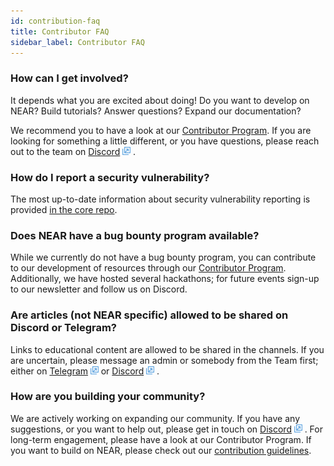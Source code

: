```yaml
---
id: contribution-faq
title: Contributor FAQ
sidebar_label: Contributor FAQ
---
```


### How can I get involved?
It depends what you are excited about doing! Do you want to develop on NEAR? Build tutorials? Answer questions? Expand our documentation? 

We recommend you to have a look at our [Contributor Program](https://near.org/contributor/). If you are looking for something a little different, or you have questions, please reach out to the team on [Discord](http://near.chat/) <img src="../assets/icon-link.png" alt="^" style="display: inline; width: 0.8rem;"/> .


### How do I report a security vulnerability?
The most up-to-date information about security vulnerability reporting is provided [in the core repo](https://github.com/nearprotocol/nearcore/blob/master/SECURITY.md). 

### Does NEAR have a bug bounty program available?
While we currently do not have a bug bounty program, you can contribute to our development of resources through our [Contributor Program](https://near.org/contributor/). Additionally, we have hosted several hackathons; for future events sign-up to our newsletter and follow us on Discord.

### Are articles (not NEAR specific) allowed to be shared on Discord or Telegram?
Links to educational content are allowed to be shared in the channels. If you are uncertain, please message an admin or somebody from the Team first; either on [Telegram](https://t.me/cryptonear) <img src="../assets/icon-link.png" alt="^" style="display: inline; width: 0.8rem;"/> or [Discord](http://near.chat/) <img src="../assets/icon-link.png" alt="^" style="display: inline; width: 0.8rem;"/> .

### How are you building your community?
We are actively working on expanding our community. If you have any suggestions, or you want to help out, please get in touch on [Discord](http://near.chat/) <img src="../assets/icon-link.png" alt="^" style="display: inline; width: 0.8rem;"/> . For long-term engagement, please have a look at our Contributor Program. If you want to build on NEAR, please check out our [contribution guidelines](/docs/contribution/nearcore).
